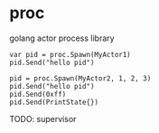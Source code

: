 # proc
golang actor process library

	var pid = proc.Spawn(MyActor1)
	pid.Send("hello pid")

	pid = proc.Spawn(MyActor2, 1, 2, 3)
	pid.Send("hello pid")
	pid.Send(0xff)
	pid.Send(PrintState{})

TODO:
 supervisor